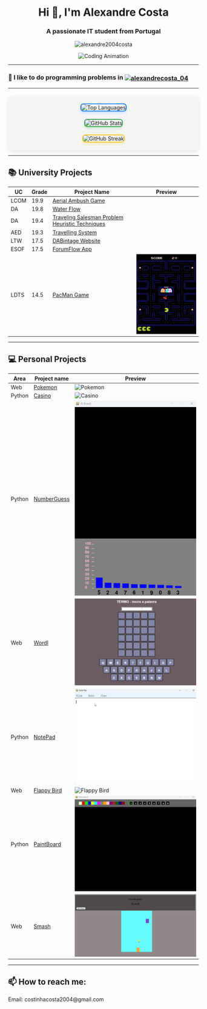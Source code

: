 <h1 align="center">Hi 👋, I'm Alexandre Costa</h1>
<h3 align="center">A passionate IT student from Portugal</h3>

<p align="center">
  <img src="https://komarev.com/ghpvc/?username=alexandre2004costa&label=Profile%20views&color=0e74a5&style=flat" alt="alexandre2004costa" />
</p>

<p align="center">
  <img src="https://github.com/alexandre2004costa/alexandre2004costa/assets/108695812/63e8d619-0d0a-411d-9f83-b36b51226d92" alt="Coding Animation" />
</p>


---

<h3 align="left">🎯 I like to do programming problems in <a href="https://www.leetcode.com/alexandrecosta_04" target="blank"><img align="center" src="https://raw.githubusercontent.com/rahuldkjain/github-profile-readme-generator/master/src/images/icons/Social/leet-code.svg" alt="alexandrecosta_04" height="30" width="40" /></a></h3>

---

<div style="text-align: center; margin-top: 20px; background-color: #f5f5f5; padding: 20px; border-radius: 10px; box-shadow: 0 4px 10px rgba(0, 0, 0, 0.1);">
  <div style="margin-bottom: 20px;">
    <img 
      src="https://github-readme-stats.vercel.app/api/top-langs?username=alexandre2004costa&show_icons=true&locale=en&layout=compact" 
      alt="Top Languages" 
      style="border-radius: 8px; box-shadow: 0 4px 6px rgba(0, 123, 255, 0.2); border: 2px solid #007bff;" />
  </div>
  <div style="margin-bottom: 20px;">
    <img 
      src="https://github-readme-stats.vercel.app/api?username=alexandre2004costa&show_icons=true&locale=en" 
      alt="GitHub Stats" 
      style="border-radius: 8px; box-shadow: 0 4px 6px rgba(40, 167, 69, 0.2); border: 2px solid #28a745;" />
  </div>
  <div>
    <img 
      src="https://github-readme-streak-stats.herokuapp.com/?user=alexandre2004costa&" 
      alt="GitHub Streak" 
      style="border-radius: 8px; box-shadow: 0 4px 6px rgba(255, 193, 7, 0.2); border: 2px solid #ffc107;" />
  </div>
</div>



---

<h2 align="left">📚 University Projects</h2>

| UC  | Grade | Project Name | Preview |
|-------------------|-------|--------------------------| -------------------------------|
| LCOM              | 19.9  | [Aerial Ambush Game](https://github.com/alexandre2004costa/Lcom-project) ||
| DA                | 19.8  | [Water Flow](https://github.com/SofiaX5/DA_1) ||
| DA                | 19.4  | [Traveling Salesman Problem Heuristic Techniques](https://github.com/alexandre2004costa/AlexandreX5_D2) ||
| AED               | 19.3  | [Travelling System](https://github.com/berno9/ProjetoAED2) ||
| LTW               | 17.5  | [DABintage Website](https://github.com/FEUP-LTW-2024/ltw-project-2024-ltw04g06) ||
| ESOF              | 17.5  | [ForumFlow App](https://github.com/FEUP-LEIC-ES-2023-24/2LEIC04T5) ||
| LDTS              | 14.5  | [PacMan Game](https://github.com/FEUP-LDTS-2023/project-l04gr04) | ![PacMan Game](https://github.com/FEUP-LDTS-2023/project-l04gr04/blob/master/gifs_images/scattergif.gif) |

---

<h2 align="left">💻 Personal Projects</h2>

| Area    | Project name |  Preview |
|---------|--------------|----------|
| Web     | [Pokemon](https://github.com/alexandre2004costa/Pokemon) | ![Pokemon](https://github.com/alexandre2004costa/Pokemon/blob/main/Animation.gif) |
| Python  | [Casino](https://github.com/alexandre2004costa/Casino) | ![Casino](https://github.com/alexandre2004costa/Casino/blob/master/Animation2.gif) |
| Python  | [NumberGuess](https://github.com/alexandre2004costa/NumbersAI) | ![NumberGuess](https://github.com/alexandre2004costa/NumbersAI/blob/main/Animationm.gif) |
| Web     | [Wordl](https://github.com/alexandre2004costa/Wordl) | ![Wordl](https://github.com/alexandre2004costa/Wordl/blob/main/Animation.gif) |
| Python  | [NotePad](https://github.com/alexandre2004costa/NotePad) | ![NotePad](https://github.com/alexandre2004costa/NotePad/blob/main/Animation.gif) |
| Web     | [Flappy Bird](https://github.com/alexandre2004costa/Flappy-Bird) | ![Flappy Bird](https://github.com/alexandre2004costa/Flappy-Bird/blob/main/Animation.gif) |
| Python  | [PaintBoard](https://github.com/alexandre2004costa/PaintBoard) | ![PaintBoard](https://github.com/alexandre2004costa/PaintBoard/blob/main/Animation.gif) |
| Web     | [Smash](https://github.com/alexandre2004costa/Smash_Game) | ![Smash](https://github.com/alexandre2004costa/Smash_Game/blob/main/Animation.gif) |





---

<h2 align="left">📫 How to reach me:</h2>
<p align="left">Email: costinhacosta2004@gmail.com</p>
